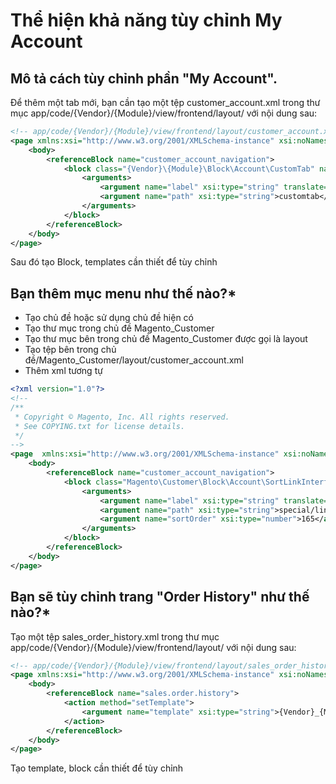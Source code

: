 # Thể hiện khả năng tùy chỉnh My Account

## Mô tả cách tùy chỉnh phần "My Account".

Để thêm một tab mới, bạn cần tạo một tệp customer_account.xml trong thư mục app/code/{Vendor}/{Module}/view/frontend/layout/ 
với nội dung sau:

```xml
<!-- app/code/{Vendor}/{Module}/view/frontend/layout/customer_account.xml -->
<page xmlns:xsi="http://www.w3.org/2001/XMLSchema-instance" xsi:noNamespaceSchemaLocation="urn:magento:framework:View/Layout/etc/page_configuration.xsd">
    <body>
        <referenceBlock name="customer_account_navigation">
            <block class="{Vendor}\{Module}\Block\Account\CustomTab" name="custom.tab.link" after="-" template="{Vendor}_{Module}::account/customtab.phtml">
                <arguments>
                    <argument name="label" xsi:type="string" translate="true">Custom Tab</argument>
                    <argument name="path" xsi:type="string">customtab</argument>
                </arguments>
            </block>
        </referenceBlock>
    </body>
</page>
````
Sau đó tạo Block, templates cần thiết để tùy chỉnh
## Bạn thêm mục menu như thế nào?*
- Tạo chủ đề hoặc sử dụng chủ đề hiện có
- Tạo thư mục trong chủ đề Magento_Customer
- Tạo thư mục bên trong chủ đề Magento_Customer được gọi là layout
- Tạo tệp bên trong chủ đề/Magento_Customer/layout/customer_account.xml
- Thêm xml tương tự
```xml
<?xml version="1.0"?>
<!--
/**
 * Copyright © Magento, Inc. All rights reserved.
 * See COPYING.txt for license details.
 */
-->
<page  xmlns:xsi="http://www.w3.org/2001/XMLSchema-instance" xsi:noNamespaceSchemaLocation="urn:magento:framework:View/Layout/etc/page_configuration.xsd">
    <body>
        <referenceBlock name="customer_account_navigation">
            <block class="Magento\Customer\Block\Account\SortLinkInterface" name="customer-account-navigation-address-link">
                <arguments>
                    <argument name="label" xsi:type="string" translate="true">Russell Special</argument>
                    <argument name="path" xsi:type="string">special/link</argument>
                    <argument name="sortOrder" xsi:type="number">165</argument>
                </arguments>
            </block>
        </referenceBlock>
    </body>
</page>
```

## Bạn sẽ tùy chỉnh trang "Order History" như thế nào?*
Tạo một tệp sales_order_history.xml trong thư mục app/code/{Vendor}/{Module}/view/frontend/layout/ với nội dung sau:
```xml
<!-- app/code/{Vendor}/{Module}/view/frontend/layout/sales_order_history.xml -->
<page xmlns:xsi="http://www.w3.org/2001/XMLSchema-instance" xsi:noNamespaceSchemaLocation="urn:magento:framework:View/Layout/etc/page_configuration.xsd">
    <body>
        <referenceBlock name="sales.order.history">
            <action method="setTemplate">
                <argument name="template" xsi:type="string">{Vendor}_{Module}::order/history.phtml</argument>
            </action>
        </referenceBlock>
    </body>
</page>
````
Tạo template, block cần thiết để tùy chỉnh
